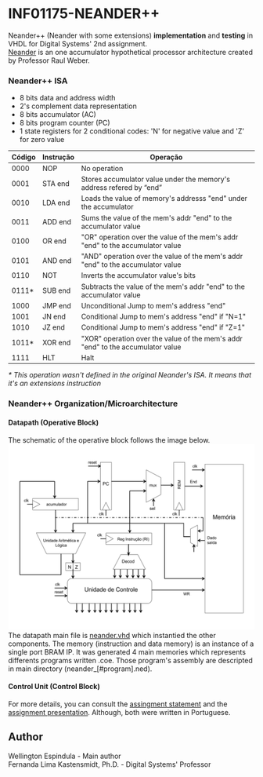 # INF01175-NEANDER++
Neander++ (Neander with some extensions) __implementation__ and __testing__ in VHDL for Digital Systems' 2nd assignment. <br>
[Neander](http://www.inf.ufrgs.br/arq/wiki/doku.php?id=neander) is an one accumulator hypothetical processor architecture created by Professor Raul Weber.

### Neander++ ISA
- 8 bits data and address width
- 2's complement data representation
- 8 bits accumulator (AC)
- 8 bits program counter (PC)
- 1 state registers for 2 conditional codes: 'N' for negative value and 'Z' for zero value

|Código|Instrução|Operação|
|-|-|-|
|0000|NOP|No operation|
|0001|STA end|Stores accumulator value under the memory's address refered by “end”|
|0010|LDA end|Loads the value of memory's addresss "end" under the accumulator|
|0011|ADD end|Sums the value of the mem's addr "end" to the accumulator value|
|0100|OR end|"OR" operation over the value of the mem's addr "end" to the accumulator value|
|0101|AND end|"AND" operation over the value of the mem's addr "end" to the accumulator value|
|0110|NOT|Inverts the accumulator value's bits|
|0111*|SUB end|Subtracts the value of the mem's addr "end" to the accumulator value|*
|1000|JMP end|Unconditional Jump to mem's address "end"|
|1001|JN end|Conditional Jump to mem's address "end" if "N=1"|
|1010|JZ end|Conditional Jump to mem's address "end" if "Z=1"|
|1011*|XOR end|"XOR" operation over the value of the mem's addr "end" to the accumulator value|
|1111|HLT|Halt|

_\* This operation wasn't defined in the original Neander's ISA. It means that it's an extensions instruction_

### Neander++ Organization/Microarchitecture
#### Datapath (Operative Block)
The schematic of the operative block follows the image below. <br>
<img src="imgs/schematic.svg"> <br>
The datapath main file is [neander.vhd](blob/master/sources_1/new/neander.vhd) which instantied the other components.
The memory (instruction and data memory) is an instance of a single port BRAM IP. It was generated 4 main memories which represents differents programs written .coe. Those program's assembly are descripted in main directory (neander_[#program].ned).

#### Control Unit (Control Block)


For more details, you can consult the [assingment statement](/blob/master/neander_enunciado.pdf) and the [assignment presentation](/blob/master/Presentation.pdf). Although, both were written in Portuguese.


## Author
Wellington Espindula - Main author <br>
Fernanda Lima Kastensmidt, Ph.D. - Digital Systems' Professor
